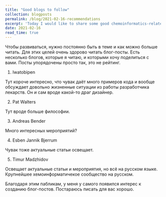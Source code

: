 ```yaml
---
title: "Good blogs to follow"
collection: blogposts
permalink: /blog/2021-02-16-recommendations
excerpt: 'Today I would like to share some good chemoinformatics-related blogs that you may follow (apart from my blog, of course😉) to learn more about chemoinformatics and keep up-to-date with current research in the field.'
date: 2021-02-16
read_time: true
---
```


Чтобы развиваться, нужно постоянно быть в теме и как можно больше читать. Для этих целей очень здорово читать блог-посты. Есть несколько блогов, которые я читаю, и которыми хочу поделиться с вами. Посты упорядочены просто так, это не рейтинг.

1. Iwatobipen

Тут короче интересно, что чувак даёт много примеров кода и вообще обсуждает довольно жизненные ситуации из работы разработчика лекарств. Он и сам вроде какой-то драг дизайнер. 

2. Pat Walters

Тут вроде больше философии.

3. Andreas Bender

Много интересных мероприятий?

4. Esben Jannik Bjerrum

Чувак тоже актуальные статьи освещает.

5. Timur Madzhidov

Освещает актуальные статьи и мероприятия, но всё на русском языке. Крупнейшее хемоинформатичекое сообщество на русском.

Благодаря этим пабликам, у меня у самого появился интерес к созданию блог-постов. Постараюсь писать для вас хорошо.